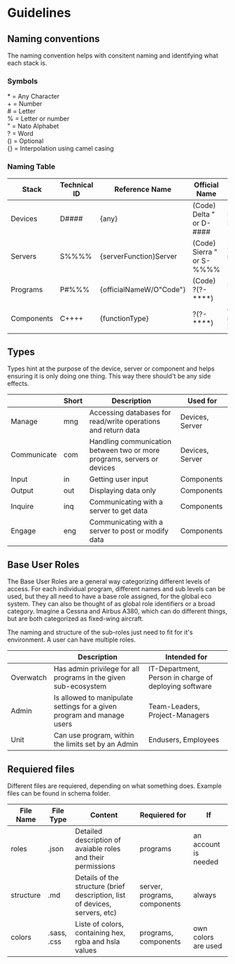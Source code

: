 # Guidelines

## Naming conventions

The naming convention helps with consitent naming and identifying what each stack is.

### Symbols

\* = Any Character  
\+ = Number  
\# = Letter  
% = Letter or number  
" = Nato Alphabet  
? = Word  
() = Optional  
{} = Interpolation using camel casing

### Naming Table

| Stack      | Technical ID | Reference Name          | Official Name                | Example 1                               | Example 2                           |
| ---------- | ------------ | ----------------------- | ---------------------------- | --------------------------------------- | ----------------------------------- |
| Devices    | D\#\#\#\#    | {any}                   | (Code) Delta " or D-\#\#\#\# | DZTDI - raspi - Delta Omega             | DHOLW - homeComputer - D-HOLW       |
| Servers    | S%%%%        | {serverFunction}Server  | (Code) Sierra " or S-%%%%    | S1452 - mngCaseiumServer - Sierra Alpha | S1352 - comSideToMain - Code S-135  |
| Programs   | P\#%%%       | {officialNameW/O"Code"} | (Code) ?(?-\*\*\*\*)         | PC133 - caesium - Code Caesium          | PRT02 - roamingTool - Roaming-Tool  |
| Components | C\+\+\+\+    | {functionType}          | ?(?-\*\*\*\*)                | C1508 - mainMenuIn - Main Menu          | C4587 - alertModalOut - Alert-Modal |

## Types

Types hint at the purpose of the device, server or component and helps ensuring it is only doing one thing. This way there should't be any side effects.

|             | Short | Description                                                             | Used for        |
| ----------- | ----- | ----------------------------------------------------------------------- | --------------- |
| Manage      | mng   | Accessing databases for read/write operations and return data           | Devices, Server |
| Communicate | com   | Handling communication between two or more programs, servers or devices | Devices, Server |
| Input       | in    | Getting user input                                                      | Components      |
| Output      | out   | Displaying data only                                                    | Components      |
| Inquire     | inq   | Communicating with a server to get data                                 | Components      |
| Engage      | eng   | Communicating with a server to post or modify data                      | Components      |

## Base User Roles

The Base User Roles are a general way categorizing different levels of access. For each individual program, different names and sub levels can be used, but they all need to have a base role assigned, for the global eco system. They can also be thought of as global role identifiers or a broad category. Imagine a Cessna and Airbus A380, which can do different things, but are both categorized as fixed-wing aircraft.

The naming and structure of the sub-roles just need to fit for it's environment. A user can have multiple roles.

|           | Description                                                            | Intended for                                          |
| --------- | ---------------------------------------------------------------------- | ----------------------------------------------------- |
| Overwatch | Has admin privilege for all programs in the given sub-ecosystem        | IT-Department, Person in charge of deploying software |
| Admin     | Is allowed to manipulate settings for a given program and manage users | Team-Leaders, Project-Managers                        |
| Unit      | Can use program, within the limits set by an Admin                     | Endusers, Employees                                   |

## Requiered files

Different files are requiered, depending on what something does. Example files can be found in schema folder.

| File Name | File Type   | Content                                                                     | Requiered for                | If                   |
| --------- | ----------- | --------------------------------------------------------------------------- | ---------------------------- | -------------------- |
| roles     | .json       | Detailed description of avaiable roles and their permissions                | programs                     | an account is needed |
| structure | .md         | Details of the structure (brief description, list of devices, servers, etc) | server, programs, components | always               |
| colors    | .sass, .css | Liste of colors, containing hex, rgba and hsla values                       | programs, components         | own colors are used  |
